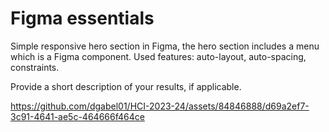 # Figma essentials

Simple responsive hero section in Figma, the hero section includes a menu which is a Figma component.
Used features: auto-layout, auto-spacing, constraints.

Provide a short description of your results, if applicable.


https://github.com/dgabel01/HCI-2023-24/assets/84846888/d69a2ef7-3c91-4641-ae5c-464666f464ce

